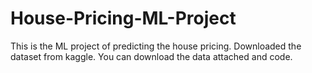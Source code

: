 # House-Pricing-ML-Project
This is the ML project of predicting the house pricing. Downloaded the dataset from kaggle.
You can download the data attached and code.
